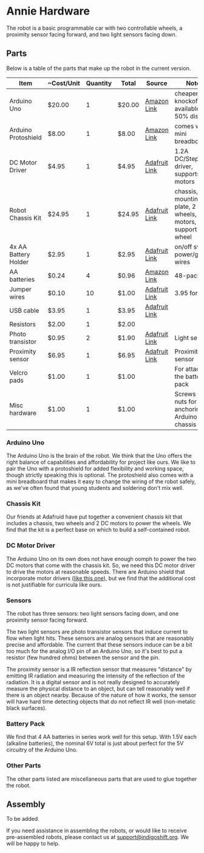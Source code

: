 # Annie Hardware

The robot is a basic programmable car with two controllable wheels, a proximity sensor facing forward, and two light sensors 
facing down.

## Parts
Below is a table of the parts that make up the robot in the current version.

| Item                 | ~Cost/Unit | Quantity | Total  | Source                                                                                                                                                                                                 | Notes                                                           |
|----------------------|---------------|----------|--------|--------------------------------------------------------------------------------------------------------------------------------------------------------------------------------------------------------|-----------------------------------------------------------------|
| Arduino Uno          | $20.00        | 1        | $20.00 | [Amazon Link](https://smile.amazon.com/Arduino-A000066-ARDUINO-UNO-R3/dp/B008GRTSV6/ref=sr_1_3?ie=UTF8&qid=1545691164&sr=8-3&keywords=arduino+uno+r3+A000066)                                                                     | cheaper knockoffs available at 50% discount                     |
| Arduino Protoshield  | $8.00         | 1        | $8.00  | [Amazon Link](https://smile.amazon.com/Wangdd22-Prototype-Expansion-Breadboard-ProtoShield/dp/B00I0R9Z56/ref=sr_1_1?ie=UTF8&qid=1545691542&sr=8-1&keywords=Wangdd22+UNO+Proto+Shield+Prototype) | comes with mini breadboard                                      |
| DC Motor Driver      | $4.95         | 1        | $4.95  | [Adafruit Link](https://www.adafruit.com/products/2448)                                                                                                                                                                 | 1.2A DC/Stepper driver, supports two motors                     |
| Robot Chassis Kit    | $24.95        | 1        | $24.95 | [Adafruit Link](https://www.adafruit.com/products/2939)                                                                                                                                                                 | chassis, mounting plate, 2 wheels, 2 DC motors, 1 support wheel |
| 4x AA Battery Holder | $2.95         | 1        | $2.95  | [Adafruit Link](https://www.adafruit.com/products/830)                                                                                                                                                                 | on/off switch, power/ground wires                               |
| AA batteries         | $0.24         | 4        | $0.96  | [Amazon Link](http://www.amazon.com/AmazonBasics-Performance-Alkaline-Batteries-48-Pack/dp/B00MNV8E0C/ref=sr_1_1_a_it?ie=UTF8&qid=1461864065&sr=8-1&keywords=aa+batteries)                                            | 48-pack                                                         |
| Jumper wires         | $0.10         | 10       | $1.00  | [Adafruit Link](https://www.adafruit.com/products/758)                                                                                                                                                                  | 3.95 for 40                                                     |
| USB cable            | $3.95         | 1        | $3.95  | [Adafruit Link](https://www.adafruit.com/products/62)                                                                                                                                                                   |                                                                 |
| Resistors            | $2.00         | 1        | $2.00  |                                                                                                                                                                                                        |                                                                 |
| Photo transistor     | $0.95         | 2        | $1.90  | [Adafruit Link](https://www.adafruit.com/products/2831)                                                                                                                                                                 | Light sensor                                                    |
| Proximity sensor     | $6.95         | 1        | $6.95  | [Adafruit Link](https://www.adafruit.com/products/1927)                                                                                                                                                                 | Proximity sensor                                                |
| Velcro pads          | $1.00         | 1        | $1.00  |                                                                                                                                                                                                        | For attaching the battery pack                                  |
| Misc hardware        | $1.00         | 1        | $1.00  |                                                                                                                                                                                                        | Screws and nuts for anchoring Arduino to chassis                |

### Arduino Uno
The Arduino Uno is the brain of the robot. We think that the Uno offers the right balance of capabilities and affordability for project like ours.
We like to pair the Uno with a protoshield for added flexibility and working space, though strictly speaking this is optional.
The protoshield also comes with a mini breadboard that makes it easy to change the wiring of the robot safely, as we've often
found that young students and soldering don't mix well.

### Chassis Kit
Our friends at Adafruid have put together a convenient chassis kit that includes a chassis, two wheels and 2 DC motors to power the wheels.
We find that the kit is a perfect base on which to build a self-contained robot.

### DC Motor Driver
The Arduino Uno on its own does not have enough oomph to power the two DC motors that come with the chassis kit.
So, we need this DC motor driver to drive the motors at reasonable speeds. There are Arduino shield that incorporate
motor drivers ([like this one](https://www.adafruit.com/product/1438)), but we find that the additional cost is not justifiable
for curricula like ours.

### Sensors

The robot has three sensors: two light sensors facing down, and one proximity sensor facing forward.

The two light sensors are photo transistor sensors that induce current to flow when light hits.
These sensors are analog sensors that are reasonably precise and affordable. The current that these sensors
induce can be a bit too much for the analog I/O pin of an Arduino Uno, so it's best to put a resistor (few hundred ohms)
between the sensor and the pin.

The proximity sensor is a IR reflection sensor that measures "distance" by emitting IR radiation and measuring
the intensity of the reflection of the radiation. It is a digital sensor and is not really designed to 
accurately measure the physical distance to an object, but can tell reasonably well if there is an object
nearby. Because of the nature of how it works, the sensor will have hard time detecting objects that do
not reflect IR well (non-metalic black surfaces).

### Battery Pack
We find that 4 AA batteries in series work well for this setup. With 1.5V each (alkaline batteries), 
the nominal 6V total is just about perfect for the 5V circuitry of the Arduino Uno. 

### Other Parts
The other parts listed are miscellaneous parts that are used to glue together the robot. 

## Assembly

To be added.

If you need assistance in assembling the robots, or would like to receive pre-assembled robots, please contact us at <support@indigoshift.org>.
We will be happy to help.